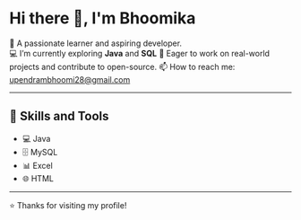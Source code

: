# Hi there 👋, I'm Bhoomika

🎯 A passionate learner and aspiring developer.  
💻 I’m currently exploring **Java** and **SQL** 
🌱 Eager to work on real-world projects and contribute to open-source.
📫 How to reach me: upendrambhoomi28@gmail.com

---

## 🚀 Skills and Tools

- 💻 Java
- 🗄️ MySQL
- 📊 Excel
- 🌐 HTML

---


⭐️ Thanks for visiting my profile!
